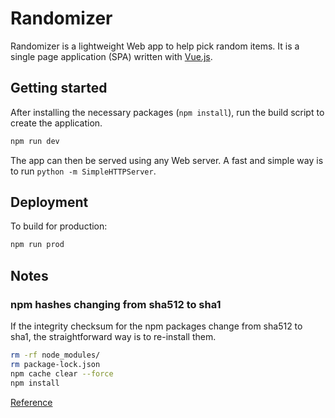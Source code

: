 # Randomizer

Randomizer is a lightweight Web app to help pick random items. It is a single page application (SPA) written with <a href="https://vuejs.org/">Vue.js</a>.

## Getting started

After installing the necessary packages (`npm install`), run the build script to create the application.

```bash
npm run dev
```

The app can then be served using any Web server. A fast and simple way is to run `python -m SimpleHTTPServer`.

## Deployment

To build for production:

```bash
npm run prod
```

## Notes

### npm hashes changing from sha512 to sha1

If the integrity checksum for the npm packages change from sha512 to sha1, the straightforward way is to re-install them.

```bash
rm -rf node_modules/
rm package-lock.json
npm cache clear --force
npm install
```

[Reference](https://stackoverflow.com/questions/47638381/why-did-package-lock-json-change-the-integrity-hash-from-sha1-to-sha512)

